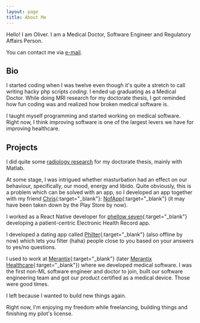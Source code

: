 ```yaml
---
layout: page
title: About Me
---
```


Hello! I am Oliver. I am a Medical Doctor, Software Engineer and
Regulatory Affairs Person.

You can contact me via [e-mail][email].

## Bio

I started coding when I was twelve even though it's quite a stretch to
call writing hacky php scripts *coding*. I ended up graduating as a
Medical Doctor. While doing MRI research for my doctorate thesis, I
got reminded how fun coding was and realized how broken medical
software is.

I taught myself programming and started working on medical
software. Right now, I think improving software is one of the largest
levers we have for improving healthcare.

## Projects

I did quite some [radiology research][publications] for my doctorate
thesis, mainly with Matlab.

At some stage, I was intrigued whether masturbation had an effect on
our behaviour, specifically, our mood, energy and libido. Quite
obviously, this is a problem which can be solved with an app, so I
developed an app together with my friend
[Chris][chris]{:target="_blank"}: [NofApp][nofapp]{:target="_blank"}
(it may have been taken down by the Play Store by now).

I worked as a React Native developer for [phellow
seven][phellowseven]{:target="_blank"} developing a patient-centric
Electronic Health Record app.

I developed a dating app called [Philter][philter]{:target="_blank"}
(also offline by now) which lets you filter (haha) people close to you
based on your answers to yes/no questions.

I used to work at [Merantix][merantix]{:target="_blank"} (later
[Merantix Healthcare][mxh]{:target="_blank"}) where we developed
medical software. I was the first non-ML software engineer and doctor
to join, built our software engineering team and got our product
certified as a medical device. Those were good times.

I left because I wanted to build new things again.

Right now, I'm enjoying my freedom while freelancing, building things
and finishing my pilot's license.


<!-- links -->
[email]: mailto:oli@eidel.net
[publications]: /publications
[chris]: https://github.com/HerrFolgreich
[nofapp]: https://play.google.com/store/apps/details?id=com.betterarguruments.nofapp
[phellowseven]: https://phellowseven.com
[philter]: https://www.philter.in
[clojure]: https://clojure.org
[clojureberlin]: https://www.meetup.com/Clojure-Berlin/
[merantix]: https://www.merantix.com
[mxh]: https://www.varahealthcare.com

